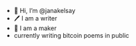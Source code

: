 - 👋 Hi, I’m @janakelsay
- 🖊 I am a writer
- 📖 I am a maker
- currently writing bitcoin poems in public 
